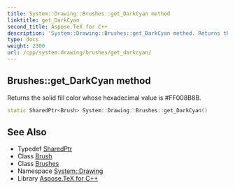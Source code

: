 ```yaml
---
title: System::Drawing::Brushes::get_DarkCyan method
linktitle: get_DarkCyan
second_title: Aspose.TeX for C++
description: 'System::Drawing::Brushes::get_DarkCyan method. Returns the solid fill color whose hexadecimal value is #FF008B8B in C++.'
type: docs
weight: 2300
url: /cpp/system.drawing/brushes/get_darkcyan/
---
```

## Brushes::get_DarkCyan method


Returns the solid fill color whose hexadecimal value is #FF008B8B.

```cpp
static SharedPtr<Brush> System::Drawing::Brushes::get_DarkCyan()
```

## See Also

* Typedef [SharedPtr](../../../system/sharedptr/)
* Class [Brush](../../brush/)
* Class [Brushes](../)
* Namespace [System::Drawing](../../)
* Library [Aspose.TeX for C++](../../../)

